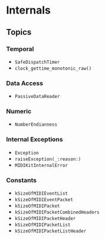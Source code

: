 # Internals

## Topics

### Temporal

- ``SafeDispatchTimer``
- ``clock_gettime_monotonic_raw()``

### Data Access

- ``PassiveDataReader``

### Numeric

- ``NumberEndianness``

### Internal Exceptions

- ``Exception``
- ``raiseException(_:reason:)``
- ``MIDIKitInternalError``

### Constants
- ``kSizeOfMIDIEventList``
- ``kSizeOfMIDIEventPacket``
- ``kSizeOfMIDIPacket``
- ``kSizeOfMIDIPacketCombinedHeaders``
- ``kSizeOfMIDIPacketHeader``
- ``kSizeOfMIDIPacketList``
- ``kSizeOfMIDIPacketListHeader``
